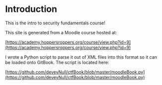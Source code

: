 # Introduction

This is the intro to security fundamentals course!

This site is generated from a Moodle course hosted at:

[https://academy.hoppersroppers.org/course/view.php?id=9](https://academy.hoppersroppers.org/course/view.php?id=9)

I wrote a Python script to parse it out of XML files into this format so it can be loaded onto GitBook. The script is located here:

[https://github.com/deveyNull/ctfBook/blob/master/moodleBook.py](https://github.com/deveyNull/ctfBook/blob/master/moodleBook.py)
